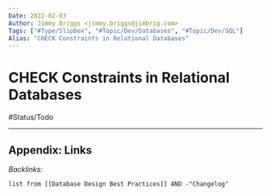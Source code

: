 ```yaml
---
Date: 2022-02-03
Author: Jimmy Briggs <jimmy.briggs@jimbrig.com>
Tags: ["#Type/Slipbox", "#Topic/Dev/Databases", "#Topic/Dev/SQL"]
Alias: "CHECK Constraints in Relational Databases"
---
```


# CHECK Constraints in Relational Databases

#Status/Todo 

***

## Appendix: Links

*Backlinks:*

```dataview
list from [[Database Design Best Practices]] AND -"Changelog"
```